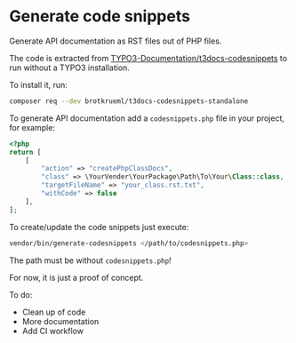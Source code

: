 Generate code snippets
======================

Generate API documentation as RST files out of PHP files.

The code is extracted from [TYPO3-Documentation/t3docs-codesnippets](https://github.com/TYPO3-Documentation/t3docs-codesnippets)
to run without a TYPO3 installation.

To install it, run:

```bash
composer req --dev brotkrueml/t3docs-codesnippets-standalone
```

To generate API documentation add a `codesnippets.php` file in your project, for example:

```php
<?php
return [
    [
        "action" => "createPhpClassDocs",
        "class" => \YourVender\YourPackage\Path\To\Your\Class::class,
        "targetFileName" => "your_class.rst.txt",
        "withCode" => false
    ],
];
```

To create/update the code snippets just execute:

```bash
vendor/bin/generate-codesnippets </path/to/codesnippets.php>
```

The path must be without `codesnippets.php`!

For now, it is just a proof of concept.

To do:
- Clean up of code
- More documentation
- Add CI workflow

